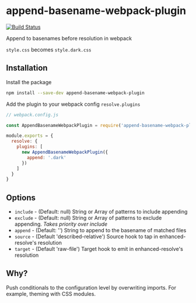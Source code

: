 # append-basename-webpack-plugin

[![Build Status](https://travis-ci.org/statianzo/append-basename-webpack-plugin?branch=master)](https://travis-ci.org/statianzo/append-basename-webpack-plugin)

Append to basenames before resolution in webpack

`style.css` becomes `style.dark.css`

## Installation

Install the package

```sh
npm install --save-dev append-basename-webpack-plugin
```

Add the plugin to your webpack config `resolve.plugins`

```js
// webpack.config.js

const AppendBasenameWebpackPlugin = require('append-basename-webpack-plugin');

module.exports = {
  resolve: {
    plugins: [
      new AppendBasenameWebpackPlugin({
        append: '.dark'
      })
    ]
  }
}
```

## Options

- `include` - (Default: null) String or Array of patterns to include appending
- `exclude` - (Default: null) String or Array of patterns to exclude appending. *Takes priority over include*
- `append` - (Default: '') String to append to the basename of matched files
- `source` - (Default 'described-relative') Source hook to tap in enhanced-resolve's resolution
- `target` - (Default 'raw-file') Target hook to emit in enhanced-resolve's resolution

## Why?

Push conditionals to the configuration level by overwriting imports. For
example, theming with CSS modules.
